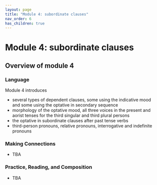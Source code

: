 ```yaml
---
layout: page
title: "Module 4: subordinate clauses"
nav_order: 6
has_children: true
---
```



# Module 4:  subordinate clauses


## Overview of module 4

### Language

Module 4 introduces
- several types of dependent clauses, some using the indicative mood and some using the optative in secondary sequence
- morphology of the optative mood, all three voices in the present and aorist tenses for the third singular and third plural persons
- the optative in subordinate clauses after past tense verbs 
- third-person pronouns, relative pronouns, interrogative and indefinite pronouns

### Making Connections 

- TBA

### Practice, Reading, and Composition

- TBA

